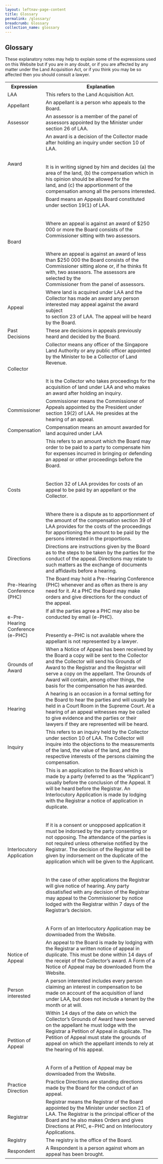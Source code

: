 ```yaml
---
layout: leftnav-page-content
title: Glossary
permalink: /glossary/
breadcrumb: Glossary
collection_name: glossary
---
```


Glossary 
---
These explanatory notes may help to explain some of the expressions used on this Website but if you are in any doubt, or if you are affected by any matter under the Land Acquisition Act, or if you think you may be so affected then you should consult a lawyer.
<br>

<table>
  <tr>
    <th>Expression</th>
    <th>Explanation</th>
  </tr>
  <tr>
    <td>LAA</td>
    <td>This refers to the Land Acquisition Act.</td>
  </tr>
  <tr>
    <td>Appellant</td>
    <td>An appellant is a person who appeals to the Board.</td>
  </tr>
  <tr>
    <td>Assessor</td>
    <td>An assessor is a member of the panel of assessors appointed by the Minister under section 26 of LAA.</td>
  </tr>
  <tr>
    <td>Award</td>
    <td>An award is a decision of the Collector made after holding an inquiry under section 10 of LAA.<br><br><br>It is in writing signed by him and decides (a) the area of the land, (b) the compensation which in his opinion should be allowed for the <br>land, and (c) the apportionment of the compensation among all the persons interested.</td>
  </tr>
  <tr>
    <td>Board</td>
    <td>Board means an Appeals Board constituted under section 19(1) of LAA.<br><br><br>Where an appeal is against an award of $250 000 or more the Board consists of the Commissioner sitting with two assessors.<br><br><br>Where an appeal is against an award of less than $250 000 the Board consists of the Commissioner sitting alone or, if he thinks fit with, two assessors. The assessors are selected by the <br>Commissioner from the panel of assessors.</td>
  </tr>
  <tr>
    <td>Appeal</td>
    <td>Where land is acquired under LAA and the Collector has made an award any person interested may appeal against the award subject<br>to section 23 of LAA. The appeal will be heard by the Board.</td>
  </tr>
  <tr>
    <td>Past <br>Decisions</td>
    <td>These are decisions in appeals previously heard and decided by the Board.</td>
  </tr>
  <tr>
    <td>Collector</td>
    <td>Collector means any officer of the Singapore Land Authority or any public officer appointed by the Minister to be a Collector of Land Revenue.<br><br><br>It is the Collector who takes proceedings for the acquisition of land under LAA and who makes an award after holding an inquiry.</td>
  </tr>
  <tr>
    <td>Commissioner</td>
    <td>Commissioner means the Commissioner of Appeals appointed by the President under section 19(2) of LAA. He presides at the hearing of an appeal.</td>
  </tr>
  <tr>
    <td>Compensation</td>
    <td>Compensation means an amount awarded for land acquired under LAA</td>
  </tr>
  <tr>
    <td>Costs</td>
    <td>This refers to an amount which the Board may order to be paid to a party to compensate him for expenses incurred in bringing or defending an appeal or other proceedings before the Board.<br><br><br>Section 32 of LAA provides for costs of an appeal to be paid by an appellant or the Collector.<br><br><br>Where there is a dispute as to apportionment of the amount of the compensation section 39 of LAA provides for the costs of the proceedings for apportioning the amount to be paid by the persons interested in the proportions.</td>
  </tr>
  <tr>
    <td>Directions</td>
    <td>Directions are instructions given by the Board as to the steps to be taken by the parties for the conduct of the appeal. Directions may relate to such matters as the exchange of documents and affidavits before a hearing.</td>
  </tr>
  <tr>
    <td>Pre-Hearing <br>Conference <br>(PHC)</td>
    <td>The Board may hold a Pre-Hearing Conference (PHC) whenever and as often as there is any need for it. At a PHC the Board may make orders and give directions for the conduct of the appeal.</td>
  </tr>
  <tr>
    <td>e-Pre-Hearing <br>Conference <br>(e-PHC)</td>
    <td>If all the parties agree a PHC may also be conducted by email (e-PHC).<br><br><br>Presently e-PHC is not available where the appellant is not represented by a lawyer.</td>
  </tr>
  <tr>
    <td>Grounds of <br>Award</td>
    <td>When a Notice of Appeal has been received by the Board a copy will be sent to the Collector and the Collector will send his Grounds of Award to the Registrar and the Registrar will serve a copy on the appellant. The Grounds of Award will contain, among other things, the basis for the compensation he has awarded.</td>
  </tr>
  <tr>
    <td>Hearing</td>
    <td>A hearing is an occasion in a formal setting for the Board to hear the parties and will usually be held in a Court Room in the Supreme Court. At a hearing of an appeal witnesses may be called to give evidence and the parties or their lawyers if they are represented will be heard.</td>
  </tr>
  <tr>
    <td>Inquiry</td>
    <td>This refers to an inquiry held by the Collector under section 10 of LAA. The Collector will inquire into the objections to the measurements of the land, the value of the land, and the respective interests of the persons claiming the compensation.</td>
  </tr>
  <tr>
    <td>Interlocutory <br>Application</td>
    <td>This is an application to the Board which is made by a party (referred to as the “Applicant”) usually before the conclusion of the Appeal. It will be heard before the Registrar. An Interlocutory Application is made by lodging with the Registrar a notice of application in duplicate.<br><br><br>If it is a consent or unopposed application it must be indorsed by the party consenting or not opposing. The attendance of the parties is not required unless otherwise notified by the Registrar. The decision of the Registrar will be given by indorsement on the duplicate of the application which will be given to the Applicant.<br><br><br>In the case of other applications the Registrar will give notice of hearing. Any party dissatisfied with any decision of the Registrar may appeal to the Commissioner by notice lodged with the Registrar within 7 days of the Registrar’s decision.<br><br><br>A Form of an Interlocutory Application may be downloaded from the Website.</td>
  </tr>
  <tr>
    <td>Notice of <br>Appeal</td>
    <td>An appeal to the Board is made by lodging with the Registrar a written notice of appeal in duplicate. This must be done within 14 days of the receipt of the Collector’s award. A Form of a Notice of Appeal may be downloaded from the Website.</td>
  </tr>
  <tr>
    <td>Person <br>interested</td>
    <td>A person interested includes every person claiming an interest in compensation to be made on account of the acquisition of land under LAA, but does not include a tenant by the month or at will.</td>
  </tr>
  <tr>
    <td>Petition of <br>Appeal</td>
    <td>Within 14 days of the date on which the Collector’s Grounds of Award have been served on the appellant he must lodge with the Registrar a Petition of Appeal in duplicate. The Petition of Appeal must state the grounds of appeal on which the appellant intends to rely at the hearing of his appeal.<br><br><br>A Form of a Petition of Appeal may be downloaded from the Website.</td>
  </tr>
  <tr>
    <td>Practice <br>Direction</td>
    <td>Practice Directions are standing directions made by the Board for the conduct of an appeal.</td>
  </tr>
  <tr>
    <td>Registrar</td>
    <td>Registrar means the Registrar of the Board appointed by the Minister under section 21 of LAA. The Registrar is the principal officer of the Board and he also makes Orders and gives Directions at PHC, e-PHC and on Interlocutory Applications.</td>
  </tr>
  <tr>
    <td>Registry</td>
    <td>The registry is the office of the Board.</td>
  </tr>
  <tr>
    <td>Respondent</td>
    <td>A Respondent is a person against whom an appeal has been brought.</td>
  </tr>
</table>
